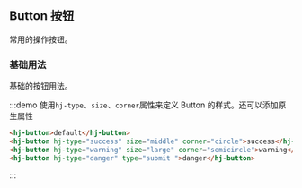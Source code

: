 ## Button 按钮
常用的操作按钮。

### 基础用法

基础的按钮用法。

:::demo 使用`hj-type`、`size`、`corner`属性来定义 Button 的样式。还可以添加原生属性

```html
<hj-button>default</hj-button>
<hj-button hj-type="success" size="middle" corner="circle">success</hj-button>
<hj-button hj-type="warning" size="large" corner="semicircle">warning</hj-button>
<hj-button hj-type="danger" type="submit ">danger</hj-button>
```
:::